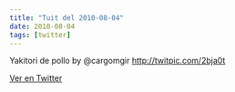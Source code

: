 ```yaml
---
title: "Tuit del 2010-08-04"
date: 2010-08-04
tags: [twitter]
---
```


Yakitori de pollo by @cargomgir http://twitpic.com/2bja0t



[Ver en Twitter](https://twitter.com/i/web/status/20308952137)
